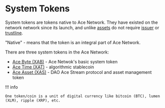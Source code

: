 # System Tokens

System tokens are tokens native to Ace Network. They have existed on the network
network since its launch, and unlike [assets][1] do not require [issuer][2]
or [trustline][3].

"Native" - means that the token is an integral part of Ace Network.

There are three system tokens in the Ace Network:

- [Ace Byte (XAB)][4] - Ace Netwok's basic system token
- [Ace Time (XAT)][5] - algorithmic stablecoin
- [Ace Asset (XAS)][6] - DAO Ace Stream protocol and asset management token

!!! info

    One token/coin is a unit of digital currency like bitcoin (BTC), lumen (XLM), ripple (XRP), etc.


[1]: https://developers.stellar.org/docs/issuing-assets/anatomy-of-an-asset/
[2]: https://developers.stellar.org/docs/issuing-assets/anatomy-of-an-asset/#issuer
[3]: https://developers.stellar.org/docs/issuing-assets/anatomy-of-an-asset/#trustlines
[4]: ace-byte.md
[5]: ace-time.md
[6]: ace-asset.md
